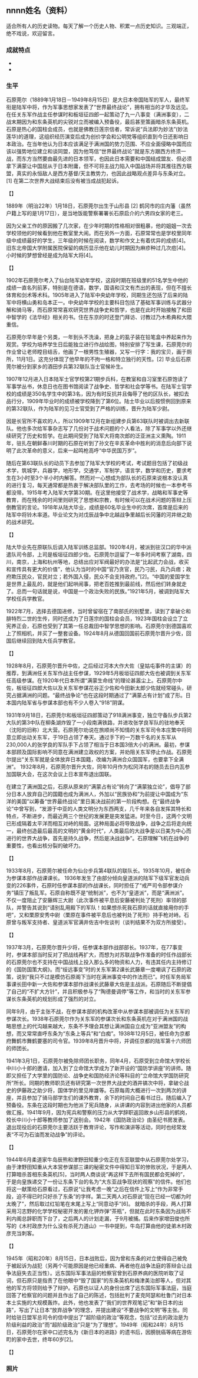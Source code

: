 ## nnnn姓名（资料）

适合所有人的历史读物。每天了解一个历史人物、积累一点历史知识。三观端正，绝不戏说，欢迎留言。  

### 成就特点

- ​
- ​


### 生平

石原莞尔（1889年1月18日－1949年8月15日）是大日本帝国陆军的军人，最终军衔是陆军中将，作为军事思想家发表了“世界最终战论”，拥有相当的才华及远见。在任关东军作战主任参谋时和板垣征四郎一起策动了九一八事变（满洲事变），二战末期因为和东条英机的尖锐对立而被编入预备役，最后甚至策画暗杀东条英机。
石原是热心的国柱会成员，也就是佛教日莲宗信者，常诉说“兵法即为妙法”(妙法莲华)的道理，这组织经历演变后成为创价学会和公明党等组织直到今日还影响日本政治。在当年他认为日本应该满足于满洲国的势力范围、不应全面侵略中国而应该以强势地位建立和谈同盟，因为他笃信“世界最终战论”就是东方跟西方终须一战，而东方当然要由最先进的日本领军，也因此日本需要和中国结成盟友、但必须拿下满蒙让中国屈从于日本附庸，但不可将主战力陷入中国战场并将其推往西方联盟，真实的永恒敌人是西方基督/天主教势力，也因此战略观点差异与东条对立。[1]
在第二次世界大战结束后没有被当成战犯起诉。



【】

1889年（明治22年）1月18日，石原莞尔出生于山形县 [2] 鹤冈市的庄内藩（虽然户籍上写的是1月17日），是当地饭能警察署署长石原启介的六男四女家的老三。

因为父亲工作的原因搬了几次家，在少年时期的性格相对很粗暴，他的姐姐一次去学校领他的时候看到他在教室里大闹。而在另外一方面，石原常常也是学校里同年级中成绩最好的学生，三年级的时候在阅读，数学和作文上有着优异的成绩[4]。旧东北帝国大学附属医院保留的病历显示他在幼儿时期因为麻疹种过几次痘[4]。小时候的梦想曾经是成为陆军大将[4]。

【】

1902年石原莞尔考入了仙台陆军幼年学校，这段时期在班级里的51名学生中他的成绩一直名列前茅，特别是在德语，数学，国语和汉文有杰出的表现，但在不擅长体育和剑术等术科。1905年进入了陆军中央幼年学校，同期生还包括了后来的陆军中将横山勇和岛本正一。中央幼年学校的主要科目包括了基础军事训练与武器分解和骑马等，而石原常常喜欢研究世界战争史和哲学，也是在此时开始接触了和田中智学的《法华经》相关的书。住在东京的时还登门拜访、讨教过乃木希典和大隈重信。

石原莞尔早年是个另类，一年到头不洗澡，把身上的虱子装在铅笔盒中养起来作为观赏。学校为培养学生日后能独立进行作战绘图，特别安排了写生课，石原莞尔的作业曾让老师瞠目结舌，他画了一根男性生殖器，又写一行字：我的宝贝，画于厕所，11月1日。这充分体现了他早年的不拘一格和特立独行的天性。[2] 毕业后石原莞尔被分到家乡的酒田步兵第32联队当士官候补生。

1907年12月进入日本陆军士官学校第21期步兵科，在教室和自习室里石原饱读了军事学丛书，休息日也在图书馆阅读了战争史、哲学和社会学等书。在陆军士官学校的成绩是350名学生中的第3名，因为有时反抗并且侮辱了他的区队长，被扣去品行分，1909年毕业时的成绩被学校降到了第6位。陆士毕业以后按惯例回到原来的第32联队，作为陆军的见习士官受到了严格的训练，晋升为陆军少尉。

因是长官所不喜欢的人，所以1909年12月在新组建步兵第63联队时被调出去新联队。他也多次给军事杂志写了几份对于战术问题的个人看法，除了军事学以外还继续研究了历史和哲学。在此期间受到了陆军大将南次郎的泛亚洲主义熏陶。1911年，驻扎在朝鲜春川时期的石原在听到了孙文在辛亥革命中胜利的消息后向部下说明了此次革命的意义，后来一起鸣枪高呼“中华民国万岁”。



随后在第63联队长的动员下去参加了陆军大学校的考试，考试题目包括了初级战术学，筑城学，兵器学，地形学，交通学，军制学，语言学，数学和历史，要求考生在3小时至3个半小时内解答。然而对一心想成为部队长的石原来说根本没认真的进行复习，每天通常都是热衷于解决部队里的工作，去考场的时候也一本参考书都没带。1915年考入陆军大学第30期。在这里他接受了战术学，战略和军事史等教育，而在残余的时间里则研究了思想和宗教，有时候可以在战术问题的答辩上压倒教官的言论。1918年从陆大毕业，成绩是60名毕业生中的次席，首席是后来的陆军中将铃木率道。毕业论文为对戊辰战争中北越战争里越后长冈藩的河井继之助的战术研究。

【】

陆大毕业先在原联队后调入陆军训练总监部。1920年4月，被派到驻汉口的华中派遣队司令部，上司是板垣征四郎少佐。石原莞尔逗留了一年多时间考察了湖南，四川，南京，上海和杭州等地，总结出应对军阀最好的办法是“比起武力会战，收买和宣传具有更大的价值”，他认为当时的中国“官乃贪官，民乃刁民，兵乃兵痞；政府欺压民众，官民对立；若外国入侵，民众不会支持政府。”[2]。“中国的爱国学生是世界上最乱的，就是他们起哄闹事，把老百姓推到最前线，然后他们转身就走了。总而一句话就是说，中国是一个政治失败的民族。”1921年5月，被调到陆军大学校任兵学教官。

1922年7月，选择去德国进修，当时曾留宿在了南部氏的别墅里，读到了拿破仑和腓特烈二世的生传，同时还成为了日莲宗的国柱会会员，1923年国柱会设立了立宪养正会，石原也受到了其第一任总裁田中智学思想的影响。石原莞尔到德国喜欢上了照相机，并买了一整套设备。1924年8月从德国回国前石原莞尔晋升少佐，回国后继续回到陆大任兵学教官。



【】

1928年8月，石原莞尔晋升中佐，之后经过河本大作大佐（皇姑屯事件的主谋）的推荐，到满洲任关东军作战主任参谋，1929年5月板垣征四郎大佐也被调到关东军任高级参谋。在1920年代日本所谓“满蒙生命线”的理论甚嚣尘上。石原莞尔中佐，板垣征四郎大佐以及关东军参谋花谷正少佐和今田新太郎少佐就经常碰头，研究占据满洲的问题。“最终战争论”也在这段时期通过了“满蒙占有计划”成了形。日本国内陆军省与参谋本部也有不少人卷入“918”阴谋。

1931年9月18日，石原莞尔和板垣征四郎策动了918满洲事变，独立守备队步兵第2大队的第3中队在柳条湖炸毁了一小段南满铁路，并进攻张学良军队的驻地奉天（沈阳的旧称）北大营。石原莞尔劝说在旅顺尚不知情的关东军司令本庄繁中将同意立即出动关东军，于19日占领了奉天。通过手下的一万数千名的关东军从230,000人的张学良的军队手下占领了相当于日本国3倍大小的满洲。最初，参谋本部顾及国际影响不同意在满洲建立政权的方案，并劝阻关东军停止作战。石原莞尔提出“关东军就是全体放弃日本国籍，改编为满洲合众国国军，也要拿下全满洲”。 1932年8月，石原莞尔晋升大佐，同年10月作为松冈洋右的随员去日内瓦参加国联大会，在这次会议上日本宣布退出国联。

在建立了满洲国之后，石原从原来的“满蒙占有论”转向了“满蒙独立论”，倡导了部分日本人放弃自己的国籍也成为满洲人，外加以“民族协和”为前提让中国成为“东洋的美国”以筹备“世界最终战论”里日美决战前的第一阶段构想。在“最终战争论”中曾写到，“发源于中亚的人类文明分为东西两支，几千年来各自发挥其特长和特点，不断进步，而最近两三个世纪的发展更是突发猛进。时至今日，这两个文明已形成隔着太平洋而相互对峙的局面。这种局面必将导致战争，战争之后将走向统一，最终创造最后最高的文明的“黄金时代”，人类最后的大战争是以日美为中心而进行的世界大战争，首先是持久战争，然后是决战战争”。石原理解飞机在战争的重要性，也看出核分裂的破坏力。

【】

1933年8月，石原莞尔被任命为仙台步兵第4联队的联队长。1935年10月，被任命为参谋本部作战课课长。 1936年发生了由部分倾向皇道派的陆军下级军官发动兵变的226事件，石原时任参谋本部的作战课长，同时担任了“戒严司令部参谋介务”镇压了叛乱军。石原自称既不是“统制派”，也不为“皇道派”，而是“满洲派”。不仅一度阻止了安藤辉三大尉（此次事件被平息后安藤被判处了死刑）率领的部队，并警告其说到“请别乱用殿下的军队！如果想杀死我石原的话就直接用你的手吧”，又和栗原安秀中尉（栗原在事件被平息后也被判处了死刑）持手枪对峙。石原曾与叛军支持者、皇道派军官满井佐吉中佐谈判（谈判结果不为双方所接受）。



【】

1937年3月，石原莞尔晋升少将，任参谋本部作战部部长。1937年，在77事变时，参谋本部当时反对了把战线再扩大，而想为对苏联战争作准备的时任作战部长的石原莞尔也不支持在中国战线上投入那么多的物资和人力，有违其任内主持修订的《国防国策大纲》。而“绥远事变”时的关东军第2课长武藤章一度嘲讽了石原的政策，说到“我只不过是模仿石原阁下当时在满洲事变中的作法而已”。时任军务局军事课长田中新一大佐和参谋本部作战课长武藤章大佐是主战派。石原随后不断提倡了自己的“不扩大方针”，并且积极参与了“陶德曼调停”等工作，和当时的关东军参谋长东条英机的规划形成了强烈的对立。



同年9月，由于主张不战，在参谋本部的机构改革中从参谋本部被调任为关东军的参谋次长。1938年石原莞尔作为关东军的参谋次长和东条英机在对于满洲国的战略思想上的代沟越来越大，东条不予理会其想让满洲国自立成为“亚洲盟友”的构想，而又常常直呼东条为“东条上等兵”和“白痴”。1938年12月5日，被任命为京都府舞鹤市舞鹤要塞的司令官。1939年8月晋升中将，并调任京都的陆军第十六师团的师团长。



1941年3月1日，石原莞尔被免除师团长职务，同年4月，石原受到立命馆大学校长中川小十郎的邀请，加入到了立命馆大学成为了新开设的“国防学讲座”的讲师。随即又担任了大学里的国防论、战争史和国防经济论等科目的“立命馆大学国防研究所”所长。同期的教师职员还有研究第一次世界大战史的酒井镐次中将，拿破仑战史的伊藤政之助少将，国体学的里见岸雄等。石原每周大概进行一次到两次的讲座，并且参加了骑马部学生们的课外教育，余下的时间自己看书过日。随后编入了预备役。东条在这段时期也为他派了宪兵随身，从讲课的内容到进出他家的人员都做汇报。1941年9月，因为宪兵和警察的压力从大学辞职返回故乡山形县的鹤岗，校长中川小十郎等教师参加了送别会。1942年《国防政治论》由圣纪书房发表。退出现役后的石原莞尔主要活跃于教育评论，写作和演讲等活动，同时也经常发表“不可为石油而发动战争”的评论。



【】

1944年6月柔道家牛岛辰熊和津野田知重少佐正在东亚联盟中从石原莞尔处学习，由于津野田知重从大本営参谋部三课的秘密文件中得知日军的惨败状况，于是两人打算暗杀首相东条英机[5]，当时两人商谈说“再这样下去所有国民都会死掉的”，于是向皇族递交了一份让东条下台的名为“大东亚战争现状的观察”的信件。他们也将这一献策给石原看过，石原说“让我考虑一晚”之后在信件上写上“作为非常手段，迫不得已时只好杀了东条”的字样。第二天两人对石原说“现在已经一切都为时太晚了”，然后取过红铅笔在末尾上写上“同意动手”[6]。 就暗杀的手段，两人打算采用习志野的化学学校秘密开发的氰化钾炸弹“茶瓶”，但就在此时东条因为战局不利内阁总辞职而下台了，之后两人的计划走漏，于9月被捕。后来作家增田俊也所写的《木村政彦为什么没有杀死力道山》一书中提到，牛岛打算由他的徒弟木村政彦充当刺客。



【】

1945年（昭和20年）8月15日，日本战败后，因为曾和东条的对立使得自己被免于被起诉为战犯（另两个可能原因是他已经重病、再者他在战争法庭的答辩会让战争法庭失去正当性）。远东国际军事法庭的检察官曾到石原养病的医院听取了证词，但石原只是指责了在他眼中“毁了国家”的东条英机和梅津美治郎等人，但对其他的军方将领则给予了辩护。石原也以证人的身份出席了远东国际军事法庭，当庭回答了检察官的问题并且作出了自己的陈述，包括批判了麦克阿瑟和杜鲁门对日本本土实施的大规模轰炸。此外，他也发表了“我们的世界观笔记”和“新日本的出路”，写出了让日本“放弃战争”的理念，并提出建设“不要战争的文明”等主张。同时给驻日盟军总司令的信中提出了“超阶级的政治”等观念，包括“过去的政治是为阶级利益的政治”而“超阶级政治”只是“为了理想”。1949年（昭和24年）8月15日，石原莞尔在家中口述完名为《新日本的进路》的遗书后，因膀胱癌等病在游佐町的家中去世，终年60岁[2]。





【】

### 照片

